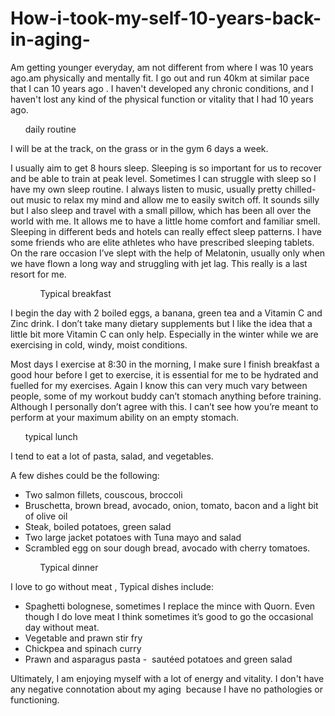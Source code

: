 # How-i-took-my-self-10-years-back-in-aging-
Am getting younger everyday, am not different from where I was 10 years  ago.am physically and mentally fit. I go out and run 40km at similar pace that I can 10 years ago . I haven't developed any chronic conditions, and I haven't lost any kind of the physical function or vitality that I had 10 years ago. 

      daily routine   

I will be at the track, on the grass or in the gym 6 days a week. 

I usually aim to get 8 hours sleep. Sleeping is so important for us to recover and be able to train at peak level. Sometimes I can struggle with sleep so I have my own sleep routine. I always listen to music, usually pretty chilled-out music to relax my mind and allow me to easily switch off. It sounds silly but I also sleep and travel with a small pillow, which has been all over the world with me. It allows me to have a little home comfort and familiar smell. Sleeping in different beds and hotels can really effect sleep patterns. I have some friends who are elite athletes who have prescribed sleeping tablets. On the rare occasion I’ve slept with the help of Melatonin, usually only when we have flown a long way and struggling with jet lag. This really is a last resort for me. 


            Typical breakfast 


I begin the day with 2 boiled eggs, a banana, green tea and a Vitamin C and Zinc drink. I don’t take many dietary supplements but I like the idea that a little bit more Vitamin C can only help. Especially in the winter while we are exercising in cold, windy, moist conditions. 

Most days I exercise at 8:30 in the morning, I make sure I finish breakfast a good hour before I get to exercise, it is essential for me to be hydrated and fuelled for my exercises. Again I know this can very much vary between people, some of my workout buddy can’t stomach anything before training. Although I personally don’t agree with this. I can’t see how you’re meant to perform at your maximum ability on an empty stomach.


      typical lunch 

I tend to eat a lot of pasta, salad, and vegetables. 

A few dishes could be the following: 

- Two salmon fillets, couscous, broccoli
- Bruschetta, brown bread, avocado, onion, tomato, bacon and a light bit of olive oil
- Steak, boiled potatoes, green salad
- Two large jacket potatoes with Tuna mayo and salad
- Scrambled egg on sour dough bread, avocado with cherry tomatoes.


            Typical dinner


I love to go without meat , Typical dishes include: 

- Spaghetti bolognese, sometimes I replace the mince with Quorn. Even though I do love meat I think sometimes it’s good to go the occasional day without meat.
- Vegetable and prawn stir fry
- Chickpea and spinach curry
- Prawn and asparagus pasta
-  sautéed potatoes and green salad





Ultimately, I am enjoying myself with a lot of energy and vitality. I don't have any negative connotation about my aging  because I have no pathologies or functioning. 


